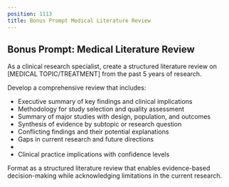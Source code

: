 ```yaml
---
position: 1113
title: Bonus Prompt Medical Literature Review
---
```


## Bonus Prompt: Medical Literature Review

As a clinical research specialist, create a structured literature review on [MEDICAL TOPIC/TREATMENT] from the past 5 years of research.





Develop a comprehensive review that includes:

- Executive summary of key findings and clinical implications
- Methodology for study selection and quality assessment
- Summary of major studies with design, population, and outcomes
- Synthesis of evidence by subtopic or research question
- Conflicting findings and their potential explanations
- Gaps in current research and future directions
- 
- Clinical practice implications with confidence levels




Format as a structured literature review that enables evidence-based decision-making while acknowledging limitations in the current research.